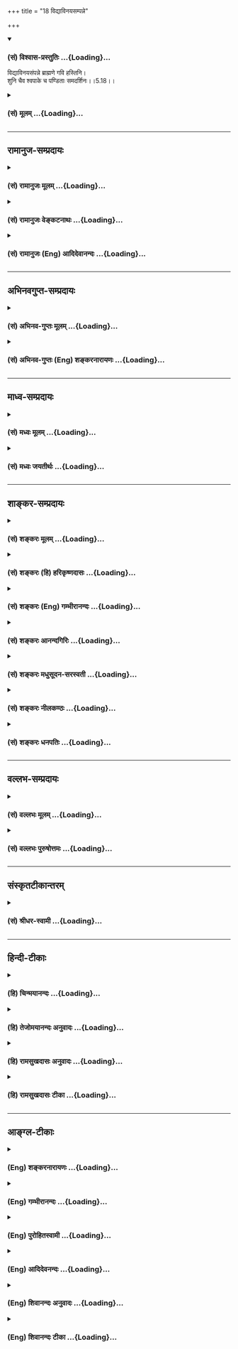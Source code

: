 +++
title = "18 विद्याविनयसम्पन्ने"

+++
<div class="js_include" newlevelforh1="3" title="(सं) विश्वास-प्रस्तुतिः" unfilled url="/purANam_vaiShNavam/mahAbhAratam/06-bhIShma-parva/03-bhagavad-gItA-parva/saMskRtam/vishvAsa-prastutiH/05_karma-saMnyAsa-yogaH/18_vidyAvinayasampan.md">
<details open><summary><h3>(सं) विश्वास-प्रस्तुतिः ...{Loading}...</h3></summary>

विद्याविनयसंपन्ने ब्राह्मणे गवि हस्तिनि।  
शुनि चैव श्वपाके च पण्डिताः समदर्शिनः।।5.18।।
</details>
</div>
<div class="js_include collapsed" newlevelforh1="3" title="(सं) मूलम्" unfilled url="/purANam_vaiShNavam/mahAbhAratam/06-bhIShma-parva/03-bhagavad-gItA-parva/saMskRtam/mUlam/05_karma-saMnyAsa-yogaH/18_vidyAvinayasampan.md">
<details><summary><h3>(सं) मूलम् ...{Loading}...</h3></summary>

विद्याविनयसंपन्ने ब्राह्मणे गवि हस्तिनि।  
शुनि चैव श्वपाके च पण्डिताः समदर्शिनः।।5.18।।
</details>
</div>


_________________
## रामानुज-सम्प्रदायः
<div class="js_include collapsed" newlevelforh1="3" title="(सं) रामानुजः मूलम्" unfilled url="/purANam_vaiShNavam/mahAbhAratam/06-bhIShma-parva/03-bhagavad-gItA-parva/saMskRtam/rAmAnujaH/mUlam/05_karma-saMnyAsa-yogaH/18_vidyAvinayasampan.md">
<details><summary><h3>(सं) रामानुजः मूलम् ...{Loading}...</h3></summary>

।।5.18।।**विद्याविनयसंपन्ने ब्राह्मणो** गोहस्तिश्वपचादिषु
अत्यन्तविषमाकारतया प्रतीयमानेषु च आत्मसु **पण्डिताः** आत्मयाथात्म्यविदो
ज्ञानैकाकारतया सर्वत्र **समदर्शिनः।** विषमाकारः तु प्रकृतेः न
आत्मनःआत्मा तु सर्वत्र ज्ञानैकाकारतया समः इति पश्यन्ति इत्यर्थः।

</details>
</div>
<div class="js_include collapsed" newlevelforh1="3" title="(सं) रामानुजः वेङ्कटनाथः" unfilled url="/purANam_vaiShNavam/mahAbhAratam/06-bhIShma-parva/03-bhagavad-gItA-parva/saMskRtam/rAmAnujaH/venkaTanAthaH/05_karma-saMnyAsa-yogaH/18_vidyAvinayasampan.md">
<details><summary><h3>(सं) रामानुजः वेङ्कटनाथः ...{Loading}...</h3></summary>

  
  
।।5.18।। कीदृशोऽयमात्मसाक्षात्कारः इत्याकाङ्क्षायांयेन भूतान्यशेषेण
द्रक्ष्यस्यात्मन्यथो मयि 4।35 इति प्रागुक्तं व्यनक्ति विद्याविनय इति
श्लोकेन। विद्याविनयसम्पन्ने ब्राह्मणे इति पदद्वयं न समानाधिकरणं
निर्विशेषणसमुदायसहपठितत्वाद्विद्याविनयसम्पन्नविशेषणप्रतिशीर्षानुक्तेश्च। गवि
हस्तिनि इत्याकारवैषम्यं द्वाभ्यां दर्शितम् श्वश्वपचशब्दाभ्यां वृत्त्या
वैषम्यम् तद्वत्पूर्वाभ्यामपि मिथो वैषम्यमेवाभिप्रेतम् अतोब्राह्मणे इति
ब्राह्मणत्वजात्याक्रान्ततामात्रं विवक्षितमिति दर्शयति केवलब्राह्मण इति।
सात्त्विकराजसतामसरूपानेकोदाहरणाभिप्रेतमाह अत्यन्तविषमेति। आत्मस्विति
शरीराणामन्योन्यवैषम्यनिषेधो दुश्शक इति भावः। अत्र
समदर्शित्वोपयुक्तमूहापोहक्षमत्वं पण्डितत्वमिति दर्शयितुंआत्मयाथात्म्यविद
इत्युक्तम्। सम द्रष्टुं शीलं येषां ते समदर्शिनः। ननु प्रत्यक्षसिद्धं
शरीरवैषम्यम् शरीरिणामपि तत्तद्विशिष्टत्वात्तत्कृतज्ञानादिवैषम्यं च
दुरपह्नवम् अतोऽत्यन्तविषमेषु पदार्थत्वादिवत्स्थूलं
सामान्यमकिञ्चित्करमित्यत्राहविषमाकारस्त्विति। प्रकृतेः इति
सम्बन्धसामान्ये षष्ठी। तेन साक्षात्प्रकृतिगतं देवत्वादिकं तत्प्रयुक्तं
सुखित्वादिकं च कथञ्चित्सम्बन्धमात्रात् प्रकृतेरित्युक्तम्। न शरीरगतं
वैषम्यं प्रतिषिध्यते किन्तु तदेवात्र प्रतिपाद्यते न च
तत्तच्छरीरविशिष्टत्वलक्षणं तन्मूलज्ञानसङ्कोचादिलक्षणं वा वैषम्यमपह्नूयते
अपितु तस्यौपाधिकत्वमुच्यते। न च शरीरादिविशिष्टत्वं विरोधि
स्वाभाविकस्वरूपसाम्यमात्रपरत्वात्। न चैतदत्यन्तस्थूलं शुद्धानामात्मनां
स्वरूपभेदस्य दुर्विवेचत्वात्स्फुटविशेषाकारान्तराभावादिति भावः। ननु तथापि
ब्राह्मणादिषु पूज्यत्वादिसाम्यबुद्धौ अभोज्यान्नत्वादिदोषः स्मृतस्तत्राह
आत्मा त्विति।  
  

</details>
</div>
<div class="js_include collapsed" newlevelforh1="3" title="(सं) रामानुजः (Eng) आदिदेवानन्दः" unfilled url="/purANam_vaiShNavam/mahAbhAratam/06-bhIShma-parva/03-bhagavad-gItA-parva/saMskRtam/rAmAnujaH/english/AdidevAnandaH/05_karma-saMnyAsa-yogaH/18_vidyAvinayasampan.md">
<details><summary><h3>(सं) रामानुजः (Eng) आदिदेवानन्दः ...{Loading}...</h3></summary>

5.18 The sages are those who know the real nature of the self in all
beings. They see the selves to be of the same nature, though they are
perceived in extremely dissimlar embodiments such as those of one
endowed with learning and humility, a mere Brahmana, a cow, an elephant,
a dog, a dog-eater etc., because they all have the same form of
knowledge in their nature as the Atman. The dissimilarity of the forms
observed is due to Prakrti (body) and not to any dissimilarity in the
self; conseently they, the wise, perceive the self as the same
everywhere, because all selves, though distinct, have the same form of
knowledge.

</details>
</div>


_________________
## अभिनवगुप्त-सम्प्रदायः
<div class="js_include collapsed" newlevelforh1="3" title="(सं) अभिनव-गुप्तः मूलम्" unfilled url="/purANam_vaiShNavam/mahAbhAratam/06-bhIShma-parva/03-bhagavad-gItA-parva/saMskRtam/abhinava-guptaH/mUlam/05_karma-saMnyAsa-yogaH/18_vidyAvinayasampan.md">
<details><summary><h3>(सं) अभिनव-गुप्तः मूलम् ...{Loading}...</h3></summary>

।।5.18।। अत्रापि भावयन्निति ज्ञानस्यैवेयं धारा उक्ता।

</details>
</div>
<div class="js_include collapsed" newlevelforh1="3" title="(सं) अभिनव-गुप्तः (Eng) शङ्करनारायणः" unfilled url="/purANam_vaiShNavam/mahAbhAratam/06-bhIShma-parva/03-bhagavad-gItA-parva/saMskRtam/abhinava-guptaH/english/shankaranArAyaNaH/05_karma-saMnyAsa-yogaH/18_vidyAvinayasampan.md">
<details><summary><h3>(सं) अभिनव-गुप्तः (Eng) शङ्करनारायणः ...{Loading}...</h3></summary>

5.18 Vidya-etc. So, regarding a Brahmana these men of Yoga entertain no
such veiw as 'I shall become a man of merit by serving him' and so on;
regarding a cow, no \[idea\] like 'It is purifying and sacred' and so
on; regarding an elephant, no thought of wealth and so on; regarding a
dog, no conviction that it is impure, mischievous and so on; and with
regard to a dog-cooker no opinion that he is a sinner, is impure and so
on. That is why it is said that 'they look eally \[upon these\]' and not
that 'they act eally \[with them\]. This has been said as - The Self,
which is of the nature of pure Consciousness, \[shines\] in he bodies of
all; no discriminating factor exists anywhere. Hence, the person who has
conered the cycle of birth-and-death, remains consdering all as fully
absorbed in That (Consciousness) (VB, verse 100). Here too nothing but
this stream of thought has been mentioned by 'remains considering'. The
proper mental disposition of a man of wisdom, says \[the Lord\], would
be like this :

</details>
</div>


_________________
## माध्व-सम्प्रदायः
<div class="js_include collapsed" newlevelforh1="3" title="(सं) मध्वः मूलम्" unfilled url="/purANam_vaiShNavam/mahAbhAratam/06-bhIShma-parva/03-bhagavad-gItA-parva/saMskRtam/madhvaH/mUlam/05_karma-saMnyAsa-yogaH/18_vidyAvinayasampan.md">
<details><summary><h3>(सं) मध्वः मूलम् ...{Loading}...</h3></summary>

।।5.18।। परमेश्वरस्वरूपाणां सर्वत्र साम्यदर्शनं
चापरोक्षज्ञानसाधनमित्याशयवानाह विद्येति।

</details>
</div>
<div class="js_include collapsed" newlevelforh1="3" title="(सं) मध्वः जयतीर्थः" unfilled url="/purANam_vaiShNavam/mahAbhAratam/06-bhIShma-parva/03-bhagavad-gItA-parva/saMskRtam/madhvaH/jayatIrthaH/05_karma-saMnyAsa-yogaH/18_vidyAvinayasampan.md">
<details><summary><h3>(सं) मध्वः जयतीर्थः ...{Loading}...</h3></summary>

।।5.18।। विद्याविनयेत्यादिप्रकृतानुपयुक्तमयुक्तं च कथमुच्यते इत्यत आह
**परमेश्वरे**ति। सर्वत्र ब्राह्मणादिषु स्थितानां सर्वत्र गुणेषु
दोषाभावेषु वा साम्यं तारतम्याभावः। तद्बुद्धित्वादिना सहास्य
समुच्चयार्थश्चशब्दः। परमेश्वरविषयतानिर्दोषं हि 5।19 इत्युत्तरवाक्यगम्या
अपरोक्षज्ञानसाधनता च प्रकरणगम्येत्यत आशयवानित्युक्तम्। पण्डितशब्दस्तु
परोक्षज्ञानवचनः पाण्डित्यमागमज्ञानमिति वचनात्।

</details>
</div>


_________________
## शाङ्कर-सम्प्रदायः
<div class="js_include collapsed" newlevelforh1="3" title="(सं) शङ्करः मूलम्" unfilled url="/purANam_vaiShNavam/mahAbhAratam/06-bhIShma-parva/03-bhagavad-gItA-parva/saMskRtam/shankaraH/mUlam/05_karma-saMnyAsa-yogaH/18_vidyAvinayasampan.md">
<details><summary><h3>(सं) शङ्करः मूलम् ...{Loading}...</h3></summary>

।।5.18।। **विद्याविनयसंपन्ने** विद्या च विनयश्च विद्याविनयौ विद्या
आत्मनो बोधो विनयः उपशमः ताभ्यां विद्याविनयाभ्यां संपन्नः
विद्याविनयसंपन्नः विद्वान् विनीतश्च यो ब्राह्मणः तस्मिन् **ब्राह्मणे गवि
हस्तिनि शुनि चैव श्वपाके च पण्डिताः समदर्शिनः।** विद्याविनयसंपन्ने
उत्तमसंस्कारवति ब्राह्मणे सात्त्विके मध्यमायां च राजस्यां गवि
संस्कारहीनायाम् अत्यन्तमेव केवलतामसे हस्त्यादौ च सत्त्वादिगुणैः तज्जैश्च
संस्कारैः तथा राजसैः तथा तामसैश्च संस्कारैः अत्यन्तमेव अस्पृष्टं समम्
एकम् अविक्रियं तत् ब्रह्म द्रष्टुं शीलं येषां ते पण्डिताः समदर्शिनः।।  
  
ननु अभोज्यान्नाः ते दोषवन्तः समासमाभ्यां विषमसमे पूजातः (गौ0 स्म0 17.20)
इति स्मृतेः। न ते दोषवन्तः। कथम्

</details>
</div>
<div class="js_include collapsed" newlevelforh1="3" title="(सं) शङ्करः (हि) हरिकृष्णदासः" unfilled url="/purANam_vaiShNavam/mahAbhAratam/06-bhIShma-parva/03-bhagavad-gItA-parva/saMskRtam/shankaraH/hindI/harikRShNadAsaH/05_karma-saMnyAsa-yogaH/18_vidyAvinayasampan.md">
<details><summary><h3>(सं) शङ्करः (हि) हरिकृष्णदासः ...{Loading}...</h3></summary>

।।5.18।। जिनके आत्माका अज्ञान ज्ञानद्वारा नष्ट हो चुका है वे पण्डितजन
परमार्थतत्त्वको कैसे देखते हैं सो कहते हैं विद्या और विनययुक्त
ब्राह्मणमें अर्थात् विद्याआत्मबोध और विनयउपरामता इन दोनों गुणोंसे
सम्पन्न जो विद्वान् और विनीत ब्राह्मण है उस ब्राह्मणमें गौमें हाथीमें
कुत्ते और चाण्डालमें भी पण्डितजन समभावसे देखनेवाले ( होते हैं )।
अभिप्राय यह कि उत्तम प्राणी संस्कारयुक्त विद्याविनयसम्पन्न सात्त्विक
ब्राह्मणमें मध्यम प्राणीसंस्काररहित रजोगुणयुक्त गौमें और ( कनिष्ठ प्राणी
) अतिशय मूढ़ केवल तमोगुणयुक्त हाथी आदिमें सत्त्वादि गुणोंसे और उनके
संस्कारोंसे तथा राजस और तामस संस्कारोंसे सर्वथा ही निर्लेप रहनेवाले सम
एक निर्विकार ब्रह्मको देखना ही जिनका स्वभाव है वे पण्डित समदर्शी हैं।
पू₀ वे ( इस प्रकार देखनेवाले ) दोषयुक्त हैं उनका अन्न भोजन करने योग्य
नहीं क्योंकि यह स्मृतिका प्रमाण है कि समान गुणशीलवालोंकी विषम पूजा
करनेसे और विषम गुणशीलवालोंकी सम पूजा करनेसे ( यजमान दोषी होता है )।

</details>
</div>
<div class="js_include collapsed" newlevelforh1="3" title="(सं) शङ्करः (Eng) गम्भीरानन्दः" unfilled url="/purANam_vaiShNavam/mahAbhAratam/06-bhIShma-parva/03-bhagavad-gItA-parva/saMskRtam/shankaraH/english/gambhIrAnandaH/05_karma-saMnyAsa-yogaH/18_vidyAvinayasampan.md">
<details><summary><h3>(सं) शङ्करः (Eng) गम्भीरानन्दः ...{Loading}...</h3></summary>

5.18 Panditah, the learned ones; sama-darsinah, look with equanimity;
brahmane, on a Brahmana; vidya-vinayasampanne, endowed with learning and
humility-vidya means knowledge of the Self, and vinaya means
pridelessness-, on a Brahmana who has Self-knowledge and modesty; gavi,
on a cow; hastini, on an elephant; ca eva, and even; suni, on a dog; ca,
as well as; svapake, on an eater of dog's meat.Those learned ones who
are habituated to see (equally) the unchanging, same and one Brahman,
absolutely untouched by the qualities of sattva etc. and the tendencies
created by it, as also by the tendencies born of rajas and tamas, in a
Brahmana, who is endowed with Knowledge and tranquillity, who is
possessed of good tendencies and the quality of sattva; in a cow, which
is possessed of the middling quality of rajas and is not spiritually
refined; and in an elephant etc., which are wholly and absolutely imbued
with the quality of tamas-they are seers of equality.Objection: On the
strength of the text, 'A sacrificer incurs sin by not adoring equally
one who is an equal, and by adoring equally one who is an equal, to
himself' (Gau. Sm. 17.20), are not they sinful, whose food should not be
eaten;Reply: They are not open to the charge.Objection: How;

</details>
</div>
<div class="js_include collapsed" newlevelforh1="3" title="(सं) शङ्करः आनन्दगिरिः" unfilled url="/purANam_vaiShNavam/mahAbhAratam/06-bhIShma-parva/03-bhagavad-gItA-parva/saMskRtam/shankaraH/AnandagiriH/05_karma-saMnyAsa-yogaH/18_vidyAvinayasampan.md">
<details><summary><h3>(सं) शङ्करः आनन्दगिरिः ...{Loading}...</h3></summary>

।।5.18।। यदपुनरावृत्तिसाधनं तत्त्वज्ञानं तदेव प्रश्नद्वारेण विवृणोति
**येषामित्यादिना।** विद्या वेदार्थविज्ञानमित्यङ्गीकृत्य विनय व्याचष्टे
**विनय इति।** उपशमो निरहंकारत्वमनौद्धत्यम्। पदार्थमेवमुक्त्वा वाक्यार्थं
दर्शयति **विद्वानिति।** गवीत्याद्यनूद्य वाक्यार्थं कथयति **विद्येति।**
हस्त्यादौ पण्डिताः समदर्शिन इत्युत्तरत्र संबन्धः। तत्र तत्र प्राणिभेदेषु
तत्तद्गुणैस्तत्तन्निमित्तसंस्कारैश्च संस्पृष्टत्वसंभवान्न ब्रह्मणः
समत्वमित्याशङ्क्याह **सत्त्वादीति।** तज्जैश्चेत्यत्र तच्छब्देन सत्त्वमेव
गृह्यते। सात्त्विकसंस्कारैरिव राजससंस्कारैरपि सर्वथैवासंस्पृष्टं
ब्रह्मेत्याह **तथेति।** राजसैरिव तामसैरपि
संस्कारैर्ब्रह्मात्यन्तमेवास्पृष्टमित्याह **तथा तामसैरिति।**
ब्रह्मणोऽद्वितीयत्वं कूटस्थत्वमसङ्गत्वं चोक्तेऽर्थे हेतुरिति मत्वा
समशब्दार्थमाह **सममिति।** समदर्शित्वमेव पाण्डित्यं तद्व्याचष्टे
**ब्रह्मेति।**

</details>
</div>
<div class="js_include collapsed" newlevelforh1="3" title="(सं) शङ्करः मधुसूदन-सरस्वती" unfilled url="/purANam_vaiShNavam/mahAbhAratam/06-bhIShma-parva/03-bhagavad-gItA-parva/saMskRtam/shankaraH/madhusUdana-sarasvatI/05_karma-saMnyAsa-yogaH/18_vidyAvinayasampan.md">
<details><summary><h3>(सं) शङ्करः मधुसूदन-सरस्वती ...{Loading}...</h3></summary>

।।5.18।। देहपातादूर्ध्वं विदेहकैवल्यरूपं ज्ञानफलमुक्त्वा
प्रारब्धकर्मवशात्सत्यपि देहे जीवन्मुक्तिरूपं तत्फलमाह विद्या
वेदार्थपरिज्ञानं ब्रह्मविद्या वा विनयो निरहंकारत्वम् अनौद्धृत्यमिति
यावत्। ताभ्यां संपन्ने ब्रह्मविदि विनीते च ब्राह्मणे सात्त्विके  
  
सर्वोत्तमे। तथा गवि संस्कारहीनायां राजस्यां मध्यमायाम्। तथा हस्तिनि शुनि
श्वपाके चात्यन्ततामसे सर्वाधर्मेऽपि सत्त्वादिगुणैस्तज्जैश्च
संस्कारैरस्पृष्टमेव समं ब्रह्म द्रष्टुं शीलं येषां ते समदर्शिनः पण्डिता
ज्ञानिनः। यथा गङ्गातोये तडागे सुरायां मूत्रे वा प्रतिबिम्बितस्यादित्यस्य
न तद्गुणदोषसंबन्धस्तथा ब्रह्मणोऽपि चिदामासद्वारा प्रतिबिम्बितस्य
नोपाधिगतगुणदोषसंबन्ध इति प्रतिसंदधानाः सर्वत्र समदृष्ट्यैव
रागद्वेषराहित्येन परमानन्दस्फूर्त्या जीवन्मुक्तिमनुभवन्तीत्यर्थः।

</details>
</div>
<div class="js_include collapsed" newlevelforh1="3" title="(सं) शङ्करः नीलकण्ठः" unfilled url="/purANam_vaiShNavam/mahAbhAratam/06-bhIShma-parva/03-bhagavad-gItA-parva/saMskRtam/shankaraH/nIlakaNThaH/05_karma-saMnyAsa-yogaH/18_vidyAvinayasampan.md">
<details><summary><h3>(सं) शङ्करः नीलकण्ठः ...{Loading}...</h3></summary>

।।5.18।। एतेषां जगति दृष्टिमाह **विद्येति।** उत्तमब्राह्मणे चण्डालादौ वा
समं ब्रह्मैव सद्रूपेण स्फुरणरूपेण च भासमानं द्रष्टुं शीलं येषां ते
समदर्शिनः। यथोक्तम्अस्ति भाति प्रियं रूपं नाम चेत्यंशपञ्चकम्। आद्यं
त्रयं ब्रह्मरूपं जगद्रूपं ततो द्वयम्। इति। चराचरं जगद्ब्रह्मदृष्ट्यैव
पश्यन्तीत्यर्थः।

</details>
</div>
<div class="js_include collapsed" newlevelforh1="3" title="(सं) शङ्करः धनपतिः" unfilled url="/purANam_vaiShNavam/mahAbhAratam/06-bhIShma-parva/03-bhagavad-gItA-parva/saMskRtam/shankaraH/dhanapatiH/05_karma-saMnyAsa-yogaH/18_vidyAvinayasampan.md">
<details><summary><h3>(सं) शङ्करः धनपतिः ...{Loading}...</h3></summary>

।।5.18।। येषां ज्ञानेन नाशितमात्मनोऽज्ञानं ते पण्डिता मोक्षगामिनः
कथमात्मतत्त्वं पश्यन्तीति तत्राह **विद्येति।** विद्या आत्मबोधः विनय उपशम
औद्धत्याद्यभावः। दैन्यवारणाय विद्यापदमौद्धत्यादिवारणाय विनयपदं ताभ्यां
संपन्ने युक्ते उत्तमसंस्कारवति सात्त्विके ब्राह्मणे मध्यमायां राजस्यां
गवि संस्काररहितायां अधमे केवलतामसे हस्तिनि गजे शुनि सारभेये श्वपाके
चाण्डाले। तामसानां बहूनामुपादानं तु सात्त्विकराजसापेक्षया तेषां
बाहुल्यसूचनार्थम्। समं
सत्त्वादिगुणैस्तज्जन्यसंस्कारैश्चास्पृष्टमेकमविक्रियं गङ्गाजले तडागोदके
मूत्रादावच्छिन्नाकाशमिव ब्रह्म द्रष्टुं शीलं येषां ते पण्डिताः समदर्शिन
इत्यर्थः। यत्तु ननु ज्ञानसंन्याससंपन्नानामेव जीवे कोऽयमतिशयो यत्परैक्यं
नाम। नहि मनुष्याणां लोके उत्तममध्यमतया व्यवह्नियमाणानां पशूनां वा
तादृशानां न जीवोऽस्ति सन्वा न परैक्यं प्रतिपद्यते। इत्याशङ्क्याह
**विद्येति।**अत्र गवि हस्तिनि शुनीति गोत्वादिजात्याधारपिण्डरुपोपाधी
नाभुत्तममध्यमाधमानामुक्तत्वान्मानुषपिण्डानामप्यात्मोपाधीनामेवं विवेको
ज्ञेयः। ब्राह्मणस्योत्तमस्य पृथगभिधानात्। विद्यासंपन्नाबशिष्टौ
क्षत्रियवैश्यपिण्डौ। विनयसंपन्नस्त्रैवर्णिकसेवामात्रधर्मकः शूद्रपिण्डः।
पिण्डसमुदायाभिप्रायं चैकवचनम्। तथोत्तमो ब्राह्मणः क्षत्रियवैश्यौ मध्यमौ
ततः किंचिन्निकृष्टः शूद्रः सर्वथाधमः श्वपाकः। एतेषु
मानुषपशूत्तममध्यमाधमेषु पिण्डेष्वात्मोपाधिषु सत्स्वप्यनुपहितं
सर्वत्राविशेषत्वात् समं ब्रह्मैव तत्रतत्र प्रविष्टं पण्डिताः पश्यन्ति
नत्वात्मानमेव ब्रह्मात्मकं पश्यन्तीत्यर्थ इतीतरे व्याचख्युः। तन्मन्दम्।
सर्वभूतात्मभूतब्रह्मदर्शिन इत्येतावतैवोक्तार्थे
सिद्धेऽमूलोक्तानामुपाधिभेदानां क्लिष्टकल्पनया प्रदर्शितानां समपदस्य च
वैयर्थ्यप्रसङ्गात्।

</details>
</div>


_________________
## वल्लभ-सम्प्रदायः
<div class="js_include collapsed" newlevelforh1="3" title="(सं) वल्लभः मूलम्" unfilled url="/purANam_vaiShNavam/mahAbhAratam/06-bhIShma-parva/03-bhagavad-gItA-parva/saMskRtam/vallabhaH/mUlam/05_karma-saMnyAsa-yogaH/18_vidyAvinayasampan.md">
<details><summary><h3>(सं) वल्लभः मूलम् ...{Loading}...</h3></summary>

।।5.18।। कीदृशास्ते इति जिज्ञासायां तेषां स्वरूपमाह विद्येति। एतेषु
विषमेषु गवादिष्वपि समं ब्रह्म द्रष्टुं शीलं येषां ते पण्डिता
उक्तलक्षणाः।

</details>
</div>
<div class="js_include collapsed" newlevelforh1="3" title="(सं) वल्लभः पुरुषोत्तमः" unfilled url="/purANam_vaiShNavam/mahAbhAratam/06-bhIShma-parva/03-bhagavad-gItA-parva/saMskRtam/vallabhaH/puruShottamaH/05_karma-saMnyAsa-yogaH/18_vidyAvinayasampan.md">
<details><summary><h3>(सं) वल्लभः पुरुषोत्तमः ...{Loading}...</h3></summary>

  
  
।।5.18।। तेषां लक्षणमाह विद्येति। विद्याविनयसम्पन्ने ब्राह्मणे श्वपाके
शुनो यः पचति तस्मिँश्च गवि हस्तिनि शुनि च समदर्शिनः मदंशात्मज्ञानेन ते
पण्डिता ज्ञानिनः ज्ञेया इत्यर्थः।  
  

</details>
</div>


_________________
## संस्कृतटीकान्तरम्
<div class="js_include collapsed" newlevelforh1="3" title="(सं) श्रीधर-स्वामी" unfilled url="/purANam_vaiShNavam/mahAbhAratam/06-bhIShma-parva/03-bhagavad-gItA-parva/saMskRtam/shrIdhara-svAmI/05_karma-saMnyAsa-yogaH/18_vidyAvinayasampan.md">
<details><summary><h3>(सं) श्रीधर-स्वामी ...{Loading}...</h3></summary>

।।5.18।। कीदृशास्ते ज्ञानिनो येऽपुनरावृत्तिं गच्छन्तीत्यपेक्षायामाह
**विद्याविनयसंपन्न इति।** विषमेष्वपि समं ब्रह्मैव द्रष्टुं शीलं येषां
ते। पण्डिताः ज्ञानिन इत्यर्थः। तत्र विद्याविनयाभ्यां युक्ते ब्राह्मणे च
शुनो यः पचति तस्मिञ्श्वपाके चेति कर्मणा वैषम्यम्। गवि हस्तिनि शुनि चेति
जातितो वैषम्यं दर्शितम्।

</details>
</div>


_________________
## हिन्दी-टीकाः
<div class="js_include collapsed" newlevelforh1="3" title="(हि) चिन्मयानन्दः" unfilled url="/purANam_vaiShNavam/mahAbhAratam/06-bhIShma-parva/03-bhagavad-gItA-parva/hindI/chinmayAnandaH/05_karma-saMnyAsa-yogaH/18_vidyAvinayasampan.md">
<details><summary><h3>(हि) चिन्मयानन्दः ...{Loading}...</h3></summary>

।।5.18।। अपने ज्ञानानुसार ही हमारी जगत् को देखने की दृष्टि होती है।
आत्मज्ञानी पुरुष सर्वत्र समरूप विद्यमान दिव्य आत्मतत्त्व का ही दर्शन
करता है। समुद्र मंे उठती हुई असंख्य लहरों के प्रति समुद्र की अलगअलग
भावना नहीं हो सकती। मिट्टी की दृष्टि से मिट्टी से निर्मित सभी घट एक समान
ही हैं। इसी प्रकार जिस अहंकार रहित पुरुष ने अपने ब्रह्मस्वरूप को पहचान
लिया है उसकी नामरूपमय सृष्टि की ओर देखने की दृष्टि सम बन जाती है।
दृष्टिगोचर सभी प्रकार के भेद केवल उपाधियों में ही हैं। मनुष्यमनुष्य में
भेद शरीर के रूप और रंग में हो सकता है अथवा मन के स्वभाव या बुद्धि की
प्रखरता में। परन्तु जीवन तत्त्व तो सबमें सदा एक ही होता है। इसलिए इस
श्लोक में कहा गया है कि विद्याविनययुक्त ब्राह्मण गाय हाथी श्वान और
चाण्डाल इन सबकी ओर आत्मप्रज्ञा प्राप्त पण्डित पुरुष समदृष्टि से देखता
है। सब उपाधियों में एक ही परम सत्य विराजमान है। आत्मसाक्षात्कार का मुख्य
लक्षण है समदर्शन। ज्ञानी पुरुष अपने व्यक्तिगत रागद्वेष के आधार पर भेद
नहीं करता। आत्मरूप से अनुभव किये परम सत्य को ही विभिन्न नामरूपों में
व्यक्त देखता है। इस श्लोक के सन्दर्भ में श्री शंकराचार्य गौतमस्मृति को
उद्धृत करते हुए एक शंका उठाते हैं जिसका निराकरण अगले श्लोक में किया गया
है। उस स्मृति ग्रन्थ के अनुसार जैसे पूजनीय व्यक्ति का अनादर करना
दोषयुक्त है वैसे ही अनादरणीय व्यक्ति का सम्मान करने में भी उतना ही दोष
है। स्मृति के इस कथन की दृष्टि से ब्राह्मण के असमान ही श्वान को आदर देना
अथवा जो अनादर श्वान का किया जाता है उतना ही असम्मान एक श्रेष्ठ ब्राह्मण
का करना ये दोनों ही पापपूर्ण कर्म होंगे। परन्तु समदर्शी पुरुष इस दोष से
सर्वथा मुक्त होते हैं। उसका कारण यह है कि

</details>
</div>
<div class="js_include collapsed" newlevelforh1="3" title="(हि) तेजोमयानन्दः अनुवादः" unfilled url="/purANam_vaiShNavam/mahAbhAratam/06-bhIShma-parva/03-bhagavad-gItA-parva/hindI/tejomayAnandaH/anuvAdaH/05_karma-saMnyAsa-yogaH/18_vidyAvinayasampan.md">
<details><summary><h3>(हि) तेजोमयानन्दः अनुवादः ...{Loading}...</h3></summary>

।।5.18।। (ऐसे वे) ज्ञानीजन विद्या और विनय से सम्पन्न ब्राह्मण, तथा
गाय, हाथी, श्वान और चाण्डाल में भी सम तत्त्व को देखते हैं।।

</details>
</div>
<div class="js_include collapsed" newlevelforh1="3" title="(हि) रामसुखदासः अनुवादः" unfilled url="/purANam_vaiShNavam/mahAbhAratam/06-bhIShma-parva/03-bhagavad-gItA-parva/hindI/rAmasukhadAsaH/anuvAdaH/05_karma-saMnyAsa-yogaH/18_vidyAvinayasampan.md">
<details><summary><h3>(हि) रामसुखदासः अनुवादः ...{Loading}...</h3></summary>

।।5.18।। ज्ञानी महापुरुष विद्या-विनययुक्त ब्राह्मणमें और चाण्डालमें तथा
गाय, हाथी एवं कुत्तेमें भी समरूप परमात्माको देखनेवाले होते हैं।

</details>
</div>
<div class="js_include collapsed" newlevelforh1="3" title="(हि) रामसुखदासः टीका" unfilled url="/purANam_vaiShNavam/mahAbhAratam/06-bhIShma-parva/03-bhagavad-gItA-parva/hindI/rAmasukhadAsaH/TIkA/05_karma-saMnyAsa-yogaH/18_vidyAvinayasampan.md">
<details><summary><h3>(हि) रामसुखदासः टीका ...{Loading}...</h3></summary>

5.18।।***व्याख्या--*विद्याविनयसम्पन्ने ৷৷. पण्डिताः समदर्शिनः** यहाँ
ब्राह्मणके लिये दो विशेषण दिये गये हैं विद्यायुक्त और विनययुक्त अर्थात्
ऐसा ब्राह्मण जो विद्वान् भी है और विनम्र स्वभाववाला (ब्राह्मणपनेके
अभिमानसे रहित) भी है। ब्राह्मण होनेसे वह जातिसे तो ऊँचा है ही साथहीसाथ
विद्या और विनयसे भी सम्पन्न है यह ब्राह्मणत्वकी पूर्णता है। जहाँ पूर्णता
होती है वहाँ अभिमान नहीं रहता। अभिमान वहीं रहता है जहाँ पूर्णता नहीं
होती। ब्राह्मण और चाण्डालमें तथा गाय हाथी एवं कुत्तेमें व्यवहारकी विषमता
अनिवार्य है। इनमें समान बर्ताव शास्त्र भी नहीं कहता उचित भी नहीं और कर
सकते भी नहीं। जैसे पूजन विद्याविनययुक्त ब्राह्मणका ही हो सकता है न कि
चाण्डालका दूध गायका ही पीया जाता है न कि कुतियाका सवारी हाथीकी ही हो
सकती है न कि कुत्तेकी। इन पाँचों प्राणियोंका उदाहरण देकर भगवान् यह कह
रहे हैं कि इनमें व्यवहारकी समता सम्भव न होनेपर भी तत्त्वतः सबमें एक ही
परमात्मतत्त्व परिपूर्ण है। महापुरुषोंकी दृष्टि उस परमात्मतत्त्वपर ही
सदासर्वदा रहती है। इसलिये उनकी दृष्टि कभी विषम नहीं होती।  
  
यहाँ एक शङ्का हो सकती है कि दृष्टि विषम हुए बिना व्यवहारमें भिन्नता कैसे
होगी इसका समाधान यह है कि अपने शरीरके सब अङ्गों (मस्तक पैर हाथ गुदा आदि)
में हमारी दृष्टि अर्थात् अपनेपन और हितकी भावना समान रहती है फिर भी हम
उनके व्यवहारमें भेद रखते हैं जैसे किसीको पैर लग जाय तो क्षमायाचना करते
हैं पर किसीको हाथ लग जाय तो क्षमायाचना नहीं करते। प्रणाम मस्तक और
हाथोंसे करते हैं पैरोंसे नहीं। गुदासे हाथ लगनेपर हाथ धोते हैं हाथसे हाथ
लगनेपर नहीं। इतना ही नहीं एक हाथकी अँगुलियोंमें भी व्यवहारमें भेद रहता
है। किसीको तर्जनी अँगुली दिखाने और अँगूठा दिखानेका तो भेद तो सब जानते ही
हैं। इस प्रकार शरीरके भिन्नभिन्न अङ्गोंके व्यवहारमें तो भेद होता है पर
आत्मीयतामें भेद नहीं होता। इसलिये शरीरके किसी भी पीड़ित अङ्गकी उपेक्षा
नहीं होती। व्यवहारमें भेद होनेपर भी पीड़ा मिटानेमें हम समानताका व्यवहार
करते हैं। शरीरके सभी अङ्गोंके सुखदुःखमें हमारा एक ही भाव रहता है (गीता
6। 32)। इसी प्रकार प्राणियोंमें खानपान गुण आचरण जाति आदिका भेद होनेसे
उनके साथ ज्ञानी महापुरुषोंके व्यवहारमें भी भेद होता है और होना भी
चाहिये। परन्तु उन सब प्राणियोंमें एक ही परमात्मतत्त्व परिपूर्ण होनेके
कारण महापुरुषकी दृष्टिमें भेद नहीं होता। उन प्राणियोंके प्रति महापुरुषकी
आत्मीयता प्रेम हित दया आदिके भावमें कभी फरक नहीं पड़ता। उनके अन्तःकरणमें
रागद्वेष ममता आसक्ति अभिमान पक्षपात विषमता आदिका सर्वथा अभाव होता है।
जैसे अपने शरीरके किसी अङ्गका दुःख दूर करनेकी चेष्टा स्वाभाविक होती है
ऐसे ही पता लगनेपर दूसरे प्राणीका दुःख दूर करनेकी और उसे सुख पहुँचानेकी
चेष्टा भी उनके द्वारा स्वाभाविक होती है। यही कारण है कि भगवान्ने यहाँ
महापुरुषोंको समदर्शी कहा है न कि समवर्ती। गीतामें दूसरी जगह भी सम
देखनेकी या समबुद्धिकी ही बात आयी है जैसे **समबुद्धिर्विशिष्यते** (6। 9)
**सर्वत्र समदर्शनः** (6। 29) **आत्मौपम्येन सर्वत्र समं पश्यति** (6। 32)
**सर्वत्र समबुद्धयः** (12। 4) **समं सर्वेषु भूतेषु ৷৷. यः पश्यति स
पश्यति** (13। 27) और **समं पश्यन् हि सर्वत्र** (13।
28)। श्रीशङ्कराचार्यजी महाराज कहते हैं **भावाद्वैतं सदा कुर्यात्
क्रियाद्वैतं न कुत्रचित्।**  
  
(तत्त्वोपदेश)भावमें ही सदा अद्वैत होना चाहिये क्रिया (व्यवहार) में कहीं
नहीं।**समतासम्बन्धी विशेष बात** आजकल समतापर विशेष चर्चा चल रही है। सबके
साथ समताका बर्ताव करो ऐसा प्रचार किया जा रहा है। परन्तु वास्तवमें समता
किसे कहते हैं और वह कब आती है इसे समझनेकी बड़ी आवश्यकता है।  
  
समता कोई खेलतमाशा नहीं है प्रत्युत परमात्माका साक्षात् स्वरूप है। जिनका
मन समतामें स्थित हो जाता है वे यहाँ जीतेजी ही संसारपर विजय प्राप्त कर
लेते हैं और परब्रह्म परमात्माका अनुभव कर लेते हैं (गीता 5। 19)। यह समता
तब आती है जब दूसरोंका दुःख अपना दुःख और दूसरोंका सुख अपना सुख हो जाता
है। गीतामें भगवान् कहते हैं कि हे अर्जुन जो पुरुष अपने शरीरकी तरह सब जगह
सम देखता है और सुख अथवा दुःखको भी सब जगह सम देखता है वह योगी परम श्रेष्ठ
माना गया है (6। 12)। जैसे शरीरके किसी भी अङ्गमें पीड़ा होनेपर उसको दूर
करनेकी लगन लग जाती है ऐसे ही किसी प्राणीको दुःख सन्ताप आदि होनेपर उसको
दूर करनेकी लगन लग जाय तब समता आती है। सन्तोंके लक्षणोंमें भी आया है **पर
दुख दुख सुख सुख देखे पर** (मानस 7। 38। 1)जबतक अपने सुखकी लालसा है तबतक
चाहे जितना उद्योग कर लें समता नहीं आयेगी। परन्तु जब हृदयसे यह लगन लग
जायगी कि दूसरोंको सुख कैसे पहुँचे उनको आराम कैसे हो उनको लाभ कैसे हो
उनका कल्याण कैसे हो तब समता स्वतः आ जायगी। इसका आरम्भ सर्वप्रथम अपने
घरसे करना चाहिये। हृदयमें ऐसा भाव हो कि किसीको किञ्चिन्मात्र भी दुःख या
कष्ट न पहुँचे किसीका कभी अनिष्ट न हो। चाहे मैं कितना ही कष्ट पाऊँ पर
मेरे मातापिता स्त्रीपुत्र भाईभौजाई आदिको सुख होना चाहिये। घरवालोंको सुख
पहुँचानेसे अपने हृदयमें शान्ति आयेगी ही। जहाँ अपने घरका भी सम्बन्ध नहीं
है वहाँ सुख पहुँचायेंगे तो विशेष आनन्दकी लहरें आने लग जायँगी। परन्तु
ममतापूर्वक सुख पहुँचानेसे हमारी उन्नति नहीं होगी। जहाँ हमारी ममता न हो
वहाँ सुख पहुँचायें अथवा जहाँ हम ममतापूर्वक सुख पहुँचाते हैं वहाँसे अपनी
ममता हटा लें दोनोंका परिणाम एक ही होगा। चित्रकूटमें लक्ष्मणजी भगवान् राम
और सीताकी सेवा कैसे करते हैं यह बताते हुए गोस्वामी तुलसीदासजी कहते हैं
**सेवहिं लखनु सीय रघुबीरहि। जिमि अबिबेकी पुरुष सरीरहि** ।। (मानस 2। 142।
1)अर्थात् लक्ष्मणजी भगवान् राम और सीताजीकी वैसे ही सेवा करते हैं जैसे
अज्ञानी मनुष्य अपने शरीरकी सेवा करता है। अपने शरीरकी सेवा करना उसे सुख
पहुँचाना समझदारी नहीं है। अपने शरीरकी सेवा तो पशु भी करते हैं। जैसे
बँदरीकी अपने बच्चेपर इतनी ममता रहती है कि उसके मरनेके बाद भी वह उसके
शरीरको पकड़े हुए चलती है छोड़ती नहीं। परन्तु जब कोई वस्तु खानेके लिये
मिल जाती है तब वह स्वयं तो खा लेती है पर बच्चेको नहीं खाने देती। बच्चा
खानेकी चेष्टा करता है तो उसे ऐसी घुड़की मारती है कि वह चींचीं करते भाग
जाता है। अतः ममताके रहते हुए समताका आना असम्भव है। जिससे हमें कुछ लेना
नहीं है जिससे हमारा कोई स्वार्थ नहीं है ऐसे व्यक्तिके साथ भी हम
प्रेमपूर्वकअच्छासेअच्छा बर्ताव करें जिससे उसका हित हो। कोई व्यक्ति
मार्गमें भटक गया है उसे मार्गका पता नहीं है और वह हमसे पूछता है। हम उसे
बड़ी प्रसन्नतासे मार्ग बतायें अथवा कुछ दूरतक उसके साथ चलें तो हमें
हृदयमें प्रत्यक्ष सुखका शान्तिका अनुभव होगा। परन्तु यदि हम जानते हुए भी
उसे मार्ग नहीं बतायेंगे तो हमारे हृदयमें सुख नहीं होगा। यह अनुभवकी बात
है कोई करके देख ले। किसीको प्यास लगी है तो उसे बता दे कि भाई इधर आओ इधर
ठण्डा जल है। फिर हम अपना हृदय देखें। हमारे हृदयमें प्रसन्नता आयेगी सुख
आयेगा। यह सुख हमारा कल्याण करनेवाला है। दूसरा दुःख पाये पर मैं सुख ले
लूँ यह सुख पतन करनेवाला है। इससे न तो व्यवहारमें हमारी उन्नति होगी और न
परमार्थमें। हम सत्सङ्गका आयोजन करते हैं। उसमें आनेवाले व्यक्तियोंके
बैठनेकी व्यवस्था करते हैं तो उनसे प्रेमपूर्वक कहें कि आइये यहाँ बैठिये।
उन्हें वहाँ बैठायें जहाँसे वे ठीक तरहसे कैसे सुन सकें। वे आरामसे कैसे
बैठ सकें ठीक तरहसे कैसे सुन सकें ऐसा भाव रखकर उनसे बर्ताव करें। ऐसा
करनेसे हमारे हृदयमें प्रत्यक्ष शान्ति आयेगी। पर वहीं हुक्म चलायें कि
क्या करते हो इधर बैठो इधर नहीं तो बात वही होनेपर भी हृदयमें शान्ति नहीं
आयेगी। भीतरमें जो अभिमान है वह दूसरोंको चुभेगा बुरा लगेगा। ऐसा बर्ताव
करें और चाहें कि समता आ जाय तो वह कभी आयेगी नहीं।  
  
सबके हितमें जिसकी प्रीति हो गयी है उन्हें भगवान् प्राप्त हो जाते हैं
**ते प्राप्नुवन्ति मामेव सर्वभूतहिते रताः** (गीता 12। 4)। कारण कि भगवान्
प्राणिमात्रके परम सुहृद् हैं (गीता 5। 29)। वे प्राणिमात्रका पालनपोषण
करनेवाले हैं। आस्तिकसेआस्तिक हो अथवा नास्तिकसेनास्तिक दोनोंके लिये
भगवान्का विधान बराबर है। एक व्यक्ति बड़ा आस्तिक है भगवान्को बहुत मानता
है और उन्हें पानेके लिये साधनभजन करता है और एक व्यक्ति ऐसा नास्तिक है कि
संसारसे भगवान्का खाता उठा देना चाहता है। भगवान्को माननेसे और भगवान्के
कारण ही दुनिया दुःख पा रही है भगवान् नामकी कोई चीज है ही नहीं ऐसा उसके
हृदयमें भाव है और ऐसा ही प्रचार करता है। ऐसे नास्तिकसेनास्तिक व्यक्तिकी
भी प्यास जल मिटाता है और यही जल आस्तिकसेआस्तिक व्यक्तिकी भी प्यास मिटाता
है। जलमें यह भेद नहीं है कि वह आस्तिककी प्यास ठीक तरहसे शान्ति करे और
नास्तिककी प्यास शान्त न करे। वह समान रीतिसे सबकी प्यास मिटाता है। ऐसे ही
सूर्य समान रीतिसे सबको प्रकाश देता है हवा समान रीतिसे सबको श्वास लेने
देती है पृथ्वी समान रीतिसे सबको रहनेका स्थान देती है। इस प्रकार भगवान्की
रची हुई प्रत्येक वस्तु सबको समान रीतिसे मिलती है।  
  
समताका अर्थ यह नहीं है कि समान रीतिसे सबके साथ रोटीबेटी (भोजन और विवाह)
का बर्ताव करें। व्यवहारमें समता तो महान् पतन करनेवाली चीज है। समान
बर्ताव यमराजका मौतका नाम है क्योंकि उसके बर्तावमें विषमता नहीं होती।
चाहे महात्मा हो चाहे गृहस्थ हो चाहे साधु हो चाहे पशु हो चाहे देवता हो
मौत सबकी बराबर होती है। इसलिये यमराजको समवर्ती (समान बर्ताव करनेवाला)
कहा गया है **(टिप्पणी प₀ 307)**। अतः जो समान बर्ताव करते हैं वे भी यमराज
हैं। पशुओंमें भी समान बर्ताव पाया जाता है। कुत्ता ब्राह्मणकी रसोईमें जाता
है तो पैर धोकर नहीं जाता। ब्राह्मणकी रसोई हो अथवा हरिजनकी वह तो जैसा है
वैसा ही चला जाता है क्योंकि यह उसकी समता है। पर मनुष्यके लिये यह समता
नहीं है प्रत्युत महान् पशुता है। समता तो यह है कि दूसरेका दुःख कैसे मिटे
दूसरेको सुख कैसे हो आराम कैसे हो ऐसी समता रखते हुए बर्तावमें पवित्रता
निर्मलता रखनी चाहिये। बर्तावमें पवित्रता रखनेसे अन्तःकरण पवित्र निर्मल
होता है। परन्तु बर्तावमें अपवित्रता रखनेसे खानपान आदि एक करनेसे
अन्तःकरणमें अपवित्रता आती है जिससे अशान्ति बढ़ती है। केवल बाहरका बर्ताव
समान रखना शास्त्र और समाजकी मर्यादाके विरुद्ध है। इससे समाजमें संघर्ष
पैदा होता है। वर्णोंमें ब्राह्मण ऊँचे हैं और शूद्र नीचे हैं ऐसा
शास्त्रोंका सिद्धान्त नहीं है। ब्राह्मण उपदेशके द्वारा क्षत्रिय रक्षाके
द्वारा वैश्य धनसम्पत्ति आवश्यक वस्तुओँके द्वारा और शूद्र शरीरसे परिश्रम
करके सभी वर्णोंकी सेवाकरे। इसका अर्थ यह नहीं है कि दूसरे अपने
कर्तव्यपालनमें परिश्रम न करें प्रत्युत अपने कर्तव्यपालनमें समान रीतिसे
सभी परिश्रम करें। जिसके पास जिस प्रकारकी शक्ति विद्या वस्तु कला आदि है
उसके द्वारा चारों ही वर्ण चारों वर्णोंकी सेवा करें उनके कार्योंमें सहायक
बनें। परन्तु चारों वर्णोंकी सेवा करनेमें भेदभाव न रखें। आजकल वर्णाश्रमको
मिटाकर पार्टीबाजी हो रही है। आज वर्णाश्रममें इतनी लड़ाई नहीं है जितनी
लड़ाई पार्टीबाजीमें हो रही है यह प्रत्यक्ष बात है। पहले लोग चारों वर्णों
और आश्रमोंकी मर्यादामें चलते थे और सुखशान्तिपूर्वक रहते थे। आज
वर्णाश्रमकी मर्यादाको मिटाकर अनेक पार्टियाँ बनायी जा रही हैं जिससे
संघर्षको बढ़ावा मिल रहा है। गाँवोंमें सब लोगोंको पानी मिलना कठिन हो रहा
है। जिनके अधिकारमें कुआँ है वे कहते हैं कि तुमने उस पार्टीको वोट दिया है
इसलिये तुम यहाँसे पानी नहीं भर सकते। माँ बाप और बेटा तीनों अलगअलग
पार्टियोंको वोट देते हैं और घरमें लड़ते हैं। भीतरमें वैर बाँध लिया कि
तुम उस पार्टीके और हम इस पार्टीके। कितना महान् अनर्थ हो रहा हैयदि समता
लानी हो तो दूसरा व्यक्ति किसी भी वर्ण आश्रम धर्म सम्प्रदाय मत आदिका
क्यों न हो उसे सुख देना है उसका दुःख दूर करना है और उसका वास्तविक हित
करना है। उनमें यह भेद हो सकता है कि आप रामराम कहते हैं हम कृष्णकृष्ण
कहेंगे आप वैष्णव हैं हम शैव हैं आप मुसलमान हैं हम हिन्दू हैं इत्यादि।
परन्तु इससे कोई बाधा नहीं आती है। बाधा तब आती है जब यह भाव रहता है कि वे
हमारी पार्टीके नहीं हैं इसलिये उनको चाहे दुःख होता रहे पर हमें और हमारी
पार्टीवालोंको सुख हो जाय। यह भाव महान् पतन करनेवाला है। इसलिये कभी किसी
वर्ण आदिके मनुष्योंको कष्ट हो तो उनके हितकी चिन्ता समान रीतिसे होनी
चाहिये और उन्हें सुख हो तो उससे प्रसन्नता समान रीतिसे होनी चाहिये। जैसे
ब्राह्मणों और हरिजनोंमें संघर्ष हुआ। उसमें हरिजनोंकी हार और ब्राह्मणोंकी
जीत होनेपर हमारे मनमें प्रसन्नता हो अथवा ब्राह्मणोंकी हार और हरिजनोंकी
जीत होनेपर हमारे मनमें दुःख हो तो यह विषमता है जो बहुत हानिकारक है।
ब्राह्मणों और हरिजनों दोनोंके प्रति ही हमारे मनमें हितकी समान भावना होनी
चाहिये। किसीका भी अहित हमें सहन न हो। किसीका भी दुःख हमें समान रीतिसे
खटकना चाहिये। यदि ब्राह्मण दुःखी है तो उसे सुख पहुँचायें और यदि हरिजन
दुःखी है तो उसे सुख न पहुँचायें ऐसा पक्षपात नहीं होना चाहिये प्रत्युत
हरिजनको सुख पहुँचानेकी विशेष चेष्टा होनी चाहिये। हरिजनोंको सुख
पहुँचानेकी चेष्टा करते हुए भी ब्राह्मणोंके दुःखकी उपेक्षा नहीं होनी
चाहिये। इस प्रकार किसी भी वर्ण आश्रम धर्म सम्प्रदाय आदिको लेकर पक्षपात
नहीं होना चाहिये। सभीके प्रति समान रीतिसे हितका बर्ताव होना चाहिये। यदि
कोई निम्नवर्ग है और उसे हम ऊँचा उठाना चाहते हों तो उस वर्गके लोगोंके
भावों और आचरणोंको शुद्ध और श्रेष्ठ बनाना चाहिये उनके पास वस्तुओंकी कमी
हो तो उसकी पूर्ति करनी चाहिये परन्तु उन्हें उकसाकर उनके हृदयोंमें दूसरे
वर्गके प्रति ईर्ष्या और द्वेषके भाव भर देना अत्यन्त ही अहितकर घातक है
तथा लोकपरलोकमें पतन करनेवाला है। कारण कि ईर्ष्या द्वेष अभिमान आदि
मनुष्यका महान् पतन करनेवाले हैं। यदि ऐसे भाव ब्राह्मणोंमें हैं तो उनका
भी पतन होगा और हरिजनोंमें हैं तो उनका भी पतन होगा। उत्थान तो सद्भावों
सद्गुणों सदाचारोंसे ही होता है।  
  
भोजन वस्त्र मकान आदि निर्वाहकी वस्तुओंकी जिनके पास कमी है उन्हें ये
वस्तुएँ विशेषतासे देनी चाहिये चाहे वे किसी भी वर्ण आश्रम धर्म सम्प्रदाय
आदिके क्यों न हों। सबका जीवनयापन सुखपूर्वक होना चाहिये। सभी सुखी हों सभी
नीरोग हों सभीका हित हो कभी किसीको किञ्चिन्मात्र भी दुःख न हो **(टिप्पणी
प₀ 308)** ऐसा भाव रखते हुए यथायोग्य बर्ताव करना ही समता है जो सम्पूर्ण
मनुष्योंके लिये हितकर है।  
  
***सम्बन्ध***  अब भगवान् पूर्वश्लोकमें वर्णित समताकी विशेष महिमा कहते
हैं।

</details>
</div>


_________________
## आङ्ग्ल-टीकाः
<div class="js_include collapsed" newlevelforh1="3" title="(Eng) शङ्करनारायणः" unfilled url="/purANam_vaiShNavam/mahAbhAratam/06-bhIShma-parva/03-bhagavad-gItA-parva/english/shankaranArAyaNaH/05_karma-saMnyAsa-yogaH/18_vidyAvinayasampan.md">
<details><summary><h3>(Eng) शङ्करनारायणः ...{Loading}...</h3></summary>

5.18. The wise men look, by nature, eally upon a Brahmana, rich in
learning and humility, on a cow, on an elephant, and on a mere dog and
on a dog-cooker (an out-caste).

</details>
</div>
<div class="js_include collapsed" newlevelforh1="3" title="(Eng) गम्भीरानन्दः" unfilled url="/purANam_vaiShNavam/mahAbhAratam/06-bhIShma-parva/03-bhagavad-gItA-parva/english/gambhIrAnandaH/05_karma-saMnyAsa-yogaH/18_vidyAvinayasampan.md">
<details><summary><h3>(Eng) गम्भीरानन्दः ...{Loading}...</h3></summary>

5.18 The learned ones look with eanimity on a Brahmana endowed with
learning and humality, a cow, an elephant and even a dog as well as an
eater of dog's meat.

</details>
</div>
<div class="js_include collapsed" newlevelforh1="3" title="(Eng) पुरोहितस्वामी" unfilled url="/purANam_vaiShNavam/mahAbhAratam/06-bhIShma-parva/03-bhagavad-gItA-parva/english/purohitasvAmI/05_karma-saMnyAsa-yogaH/18_vidyAvinayasampan.md">
<details><summary><h3>(Eng) पुरोहितस्वामी ...{Loading}...</h3></summary>

5.18 Sages look equally upon all, whether he be a minister of learning
and humility, or an infidel, or whether it be a cow, an elephant or a
dog.

</details>
</div>
<div class="js_include collapsed" newlevelforh1="3" title="(Eng) आदिदेवनन्दः" unfilled url="/purANam_vaiShNavam/mahAbhAratam/06-bhIShma-parva/03-bhagavad-gItA-parva/english/AdidevanandaH/05_karma-saMnyAsa-yogaH/18_vidyAvinayasampan.md">
<details><summary><h3>(Eng) आदिदेवनन्दः ...{Loading}...</h3></summary>

5.18 The sages look with an eal eye on one endowed with learning and
humility, a Brahmana, a cow, an elephant, a dog and a dog-eater.

</details>
</div>
<div class="js_include collapsed" newlevelforh1="3" title="(Eng) शिवानन्दः अनुवादः" unfilled url="/purANam_vaiShNavam/mahAbhAratam/06-bhIShma-parva/03-bhagavad-gItA-parva/english/shivAnandaH/anuvAdaH/05_karma-saMnyAsa-yogaH/18_vidyAvinayasampan.md">
<details><summary><h3>(Eng) शिवानन्दः अनुवादः ...{Loading}...</h3></summary>

5.18 Sages look with an eal eye on a Brahmana endowed with learning and
humility, on a cow, on an elephant, and even on a dog and an outcaste.

</details>
</div>
<div class="js_include collapsed" newlevelforh1="3" title="(Eng) शिवानन्दः टीका" unfilled url="/purANam_vaiShNavam/mahAbhAratam/06-bhIShma-parva/03-bhagavad-gItA-parva/english/shivAnandaH/TIkA/05_karma-saMnyAsa-yogaH/18_vidyAvinayasampan.md">
<details><summary><h3>(Eng) शिवानन्दः टीका ...{Loading}...</h3></summary>

5.18 विद्याविनयसंपन्ने upon one endowed with learning and humility;
ब्राह्मणे on a Brahmana; गवि on a cow; हस्तिनि on an elephant; शुनि on a
dog; च and; एव even; श्वपाके on an outcaste; च and; पण्डिताः sages;
समदर्शिनः eal seeing.Commentary The liberated sage or Jivanmukta or a
Brahmana has eal vision as he beholds the Self only everywhere. This
magnificent vision of a Jnani is beyond description. Atman or Brahman is
not at all affected by the Upadhis or limiting adjuncts as He is
extremely subtle; pure; formless and attributeless. The suns reflection
falls on the river Ganga; on the ocean or on a dirty stream. The sun is
not at all affected in any way. This makes no difference to the sun. So
is the case with the Supreme Self. The Upadhis (limiting adjuncts)
cannot affect Him. Just as the ether is not affected by the limiting
adjuncts; viz.; a pot; the walls of a room; cloud; etc.; so also the
Self is not affected by the Upadhis.The Brahmana is Sattvic. The cow is
Rajasic. The elephant; the dog and the outcaste are Tamasic. The sge
sees in all of them the one homogeneous immortal Self Who is not
affected by the three Gunas and their tendencies. (Cf.VI.8;32XIV.24)

</details>
</div>
